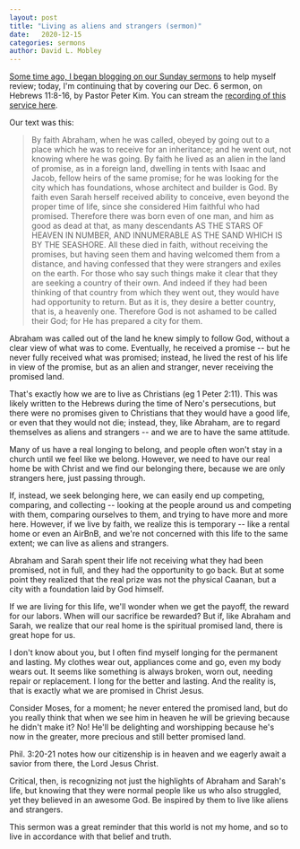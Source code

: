 ```yaml
---
layout: post
title: "Living as aliens and strangers (sermon)"
date:   2020-12-15
categories: sermons
author: David L. Mobley
---
```


[Some time ago, I began blogging on our Sunday sermons](https://heisfaithful.github.io/sermons/2020/04/02/sermon.html) to help myself review; today, I'm continuing that by covering our Dec. 6 sermon, on Hebrews 11:8-16, by Pastor Peter Kim. You can stream the [recording of this service here](https://www.youtube.com/watch?v=Ki2FJVmMXoA).

Our text was this:
> By faith Abraham, when he was called, obeyed by going out to a place which he was to receive for an inheritance; and he went out, not knowing where he was going. By faith he lived as an alien in the land of promise, as in a foreign land, dwelling in tents with Isaac and Jacob, fellow heirs of the same promise; for he was looking for the city which has foundations, whose architect and builder is God. By faith even Sarah herself received ability to conceive, even beyond the proper time of life, since she considered Him faithful who had promised. Therefore there was born even of one man, and him as good as dead at that, as many descendants AS THE STARS OF HEAVEN IN NUMBER, AND INNUMERABLE AS THE SAND WHICH IS BY THE SEASHORE.
>All these died in faith, without receiving the promises, but having seen them and having welcomed them from a distance, and having confessed that they were strangers and exiles on the earth. For those who say such things make it clear that they are seeking a country of their own. And indeed if they had been thinking of that country from which they went out, they would have had opportunity to return. But as it is, they desire a better country, that is, a heavenly one. Therefore God is not ashamed to be called their God; for He has prepared a city for them.

Abraham was called out of the land he knew simply to follow God, without a clear view of what was to come. Eventually, he received a promise -- but he never fully received what was promised; instead, he lived the rest of his life in view of the promise, but as an alien and stranger, never receiving the promised land.

That's exactly how we are to live as Christians (eg 1 Peter 2:11). This was likely written to the Hebrews during the time of Nero's persecutions, but there were no promises given to Christians that they would have a good life, or even that they would not die; instead, they, like Abraham, are to regard themselves as aliens and strangers -- and we are to have the same attitude.

Many of us have a real longing to belong, and people often won't stay in a church until we feel like we belong. However, we need to have our real home be with Christ and we find our belonging there, because we are only strangers here, just passing through.

If, instead, we seek belonging here, we can easily end up competing, comparing, and collecting -- looking at the people around us and competing with them, comparing ourselves to them, and trying to have more and more here. However, if we live by faith, we realize this is temporary -- like a rental home or even an AirBnB, and we're not concerned with this life to the same extent; we can live as aliens and strangers.

Abraham and Sarah spent their life not receiving what they had been promised, not in full, and they had the opportunity to go back. But at some point they realized that the real prize was not the physical Caanan, but a city with a foundation laid by God himself.

If we are living for this life, we'll wonder when we get the payoff, the reward for our labors. When will our sacrifice be rewarded? But if, like Abraham and Sarah, we realize that our real home is the spiritual promised land, there is great hope for us.

I don't know about you, but I often find myself longing for the permanent and lasting. My clothes wear out, appliances come and go, even my body wears out. It seems like something is always broken, worn out, needing repair or replacement. I long for the better and lasting. And the reality is, that is exactly what we are promised in Christ Jesus.

Consider Moses, for a moment; he never entered the promised land, but do you really think that when we see him in heaven he will be grieving because he didn't make it? No! He'll be delighting and worshipping because he's now in the greater, more precious and still better promised land.

Phil. 3:20-21 notes how our citizenship is in heaven and we eagerly await a savior from there, the Lord Jesus Christ.

Critical, then, is recognizing not just the highlights of Abraham and Sarah's life, but knowing that they were normal people like us who also struggled, yet they believed in an awesome God. Be inspired by them to live like aliens and strangers.

This sermon was a great reminder that this world is not my home, and so to live in accordance with that belief and truth.
